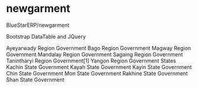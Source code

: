 # newgarment
BlueStarERP/newgarment

Bootstrap DataTable and JQuery

Ayeyarwady Region Government
Bago Region Government
Magway Region Government
Mandalay Region Government
Sagaing Region Government
Tanintharyi Region Government[1]
Yangon Region Government
States
Kachin State Government
Kayah State Government
Kayin State Government
Chin State Government
Mon State Government
Rakhine State Government
Shan State Government